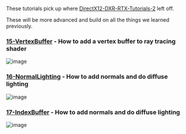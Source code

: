 These tutorials pick up where [DirectX12-DXR-RTX-Tutorials-2](https://github.com/cpyburn/DirectX12-DXR-RTX-Tutorials-2) left off.

These will be more advanced and build on all the things we learned previously.

### [15-VertexBuffer](https://github.com/cpyburn/DirectX12-DXR-RTX-Tutorials-3/tree/main/15-VertexBuffer) - How to add a vertex buffer to ray tracing shader
![image](https://user-images.githubusercontent.com/17934438/221937776-264c6de5-0577-4236-8d35-1e8c1833dcef.png)

### [16-NormalLighting](https://github.com/cpyburn/DirectX12-DXR-RTX-Tutorials-3/tree/main/16-NormalLighting) - How to add normals and do diffuse lighting
![image](https://user-images.githubusercontent.com/17934438/222509414-c22fc5bd-a7cc-48d5-adc1-ec018cdda216.png)

### [17-IndexBuffer](https://github.com/cpyburn/DirectX12-DXR-RTX-Tutorials-3/tree/main/17-IndexBuffer) - How to add normals and do diffuse lighting
![image](https://user-images.githubusercontent.com/17934438/222509414-c22fc5bd-a7cc-48d5-adc1-ec018cdda216.png)
